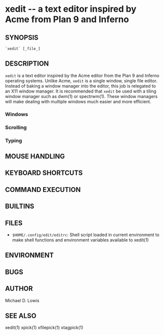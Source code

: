# xedit -- a text editor inspired by Acme from Plan 9 and Inferno

## SYNOPSIS

    `xedit` [_file_]

## DESCRIPTION

`xedit` is a text editor inspired by the Acme editor from the Plan 9 and Inferno
operating systems. Unlike Acme, `xedit` is a single window, single file editor.
Instead of baking a window manager into the editor, this job is relegated to an
X11 window manager. It is recommended that `xedit` be used with a tiling window
manager such as dwm(1) or spectrwm(1). These window managers will make dealing
with multiple windows much easier and more efficient.

### Windows
### Scrolling
### Typing

## MOUSE HANDLING
## KEYBOARD SHORTCUTS
## COMMAND EXECUTION
## BUILTINS
## FILES

* `$HOME/.config/edit/editrc`:
    Shell script loaded in current environment to make shell functions and 
    environment variables available to xedit(1)

## ENVIRONMENT

## BUGS
## AUTHOR

Michael D. Lowis

## SEE ALSO

xedit(1) xpick(1) xfilepick(1) xtagpick(1)
